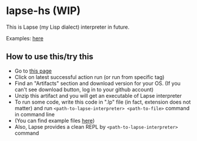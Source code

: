 # lapse-hs (WIP)
This is Lapse (my Lisp dialect) interpreter in future.

Examples: [here](https://github.com/ProggerX/lapse-hs/blob/master/example/example.lp)

## How to use this/try this
- Go to [this page](https://github.com/ProggerX/lapse-hs/actions)
- Click on latest successful action run (or run from specific tag)
- Find an "Artifacts" section and download version for your OS. (If you can't see download button, log in to your github account)
- Unzip this artifact and you will get an executable of Lapse interpreter
- To run some code, write this code in ".lp" file (in fact, extension does not matter) and run `<path-to-lapse-interpreter> <path-to-file>` command in command line
- (You can find example files [here](https://github.com/ProggerX/lapse-hs/blob/master/example/example.lp))
- Also, Lapse provides a clean REPL by `<path-to-lapse-interpreter>` command
